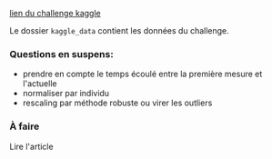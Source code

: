 [lien du challenge kaggle](https://www.kaggle.com/c/dreem-2-sleep-classification-challenge-2020)

Le dossier `kaggle_data` contient les données du challenge.

### Questions en suspens:
- prendre en compte le temps écoulé entre la première mesure et l'actuelle
- normaliser par individu
- rescaling par méthode robuste ou virer les outliers

### À faire
Lire l'article 
